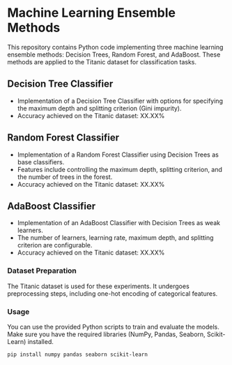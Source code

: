 # Machine Learning Ensemble Methods

This repository contains Python code implementing three machine learning ensemble methods: Decision Trees, Random Forest, and AdaBoost. These methods are applied to the Titanic dataset for classification tasks.

## Decision Tree Classifier

- Implementation of a Decision Tree Classifier with options for specifying the maximum depth and splitting criterion (Gini impurity).
- Accuracy achieved on the Titanic dataset: XX.XX%

## Random Forest Classifier

- Implementation of a Random Forest Classifier using Decision Trees as base classifiers.
- Features include controlling the maximum depth, splitting criterion, and the number of trees in the forest.
- Accuracy achieved on the Titanic dataset: XX.XX%

## AdaBoost Classifier

- Implementation of an AdaBoost Classifier with Decision Trees as weak learners.
- The number of learners, learning rate, maximum depth, and splitting criterion are configurable.
- Accuracy achieved on the Titanic dataset: XX.XX%

### Dataset Preparation

The Titanic dataset is used for these experiments. It undergoes preprocessing steps, including one-hot encoding of categorical features.

### Usage

You can use the provided Python scripts to train and evaluate the models. Make sure you have the required libraries (NumPy, Pandas, Seaborn, Scikit-Learn) installed.

```bash
pip install numpy pandas seaborn scikit-learn
